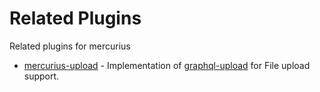 # Related Plugins

Related plugins for mercurius

- [mercurius-upload](https://github.com/mercurius-js/mercurius-upload) - Implementation of [graphql-upload](https://github.com/jaydenseric/graphql-upload) for File upload support.

